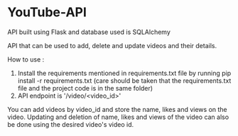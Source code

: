 # YouTube-API
API built using Flask and database used is SQLAlchemy

API that can be used to add, delete and update videos and their details.

How to use :

1. Install the requirements mentioned in requirements.txt file by running pip install -r requirements.txt
(care should be taken that the requirements.txt file and the project code is in the same folder)
2. API endpoint is '/video/<video_id>'

You can add videos by video_id and store the name, likes and views on the video.
Updating and deletion of name, likes and views of the video can also be done using the desired video's video id.
